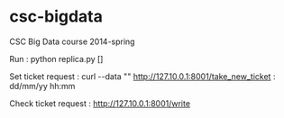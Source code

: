 csc-bigdata
===========

CSC Big Data course 2014-spring

Run : 
python replica.py [<port>]

Set ticket request : 
curl --data "<new-date>" http://127.10.0.1:8001/take_new_ticket
<new-date> : dd/mm/yy hh:mm 

Check ticket request : 
http://127.10.0.1:8001/write
